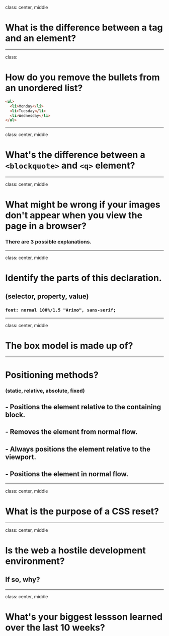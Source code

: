 class: center, middle

# What is the difference between a tag and an element?

---

class:

# How do you remove the bullets from an unordered list?

```html
<ul>
  <li>Monday</li>
  <li>Tuesday</li>
  <li>Wednesday</li>
</ul>
```

---

class: center, middle

# What's the difference between a<br>`<blockquote>` and `<q>` element?

---

class: center, middle

# What might be wrong if your images don't appear when you view the page in a browser?

### There are 3 possible explanations.

---

class: center, middle

# Identify the parts of this declaration.

## (selector, property, value)

### `font: normal 100%/1.5 "Arimo", sans-serif;`

---

class: center, middle

# The box model is made up of?

---

# Positioning methods?

### (static, relative, absolute, fixed)

## - Positions the element relative to the containing block.
## - Removes the element from normal flow.
## - Always positions the element relative to the viewport.
## - Positions the element in normal flow.

---
class: center, middle

# What is the purpose of a CSS reset?

---

class: center, middle

# Is the web a hostile development environment?

## If so, why?

---

class: center, middle

# What's your biggest lessson learned over the last 10 weeks?
